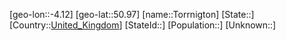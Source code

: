 ﻿---
location: [50.97,-4.12]
type: City
tags:
- geo/City


SpocWebEntityId: 34922
isDeleted: false
confidential: public

---
[geo-lon::-4.12]
[geo-lat::50.97]
[name::Torrnigton]
[State::]
[Country::[United_Kingdom](geo/Continent/Europe/United_Kingdom.md)]
[StateId::]
[Population::]
[Unknown::]

